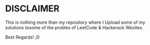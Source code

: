 #		DISCLAIMER
This is nothing more than my repository where I Upload some of my solutions tosome of the probles of LeetCode & Hackerack Wesites.

Best Regards!
;D
